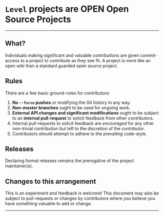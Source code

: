 # `Level` projects are **OPEN Open Source Projects**
-----------------------------------------

## What?

Individuals making significant and valuable contributions are given commit-access to a project to contribute as they see fit. A project is more like an open wiki than a standard guarded open source project.

## Rules

There are a few basic ground-rules for contributors:

1. **No `--force` pushes** or modifying the Git history in any way.
1. **Non-master branches** ought to be used for ongoing work.
1. **External API changes and significant modifications** ought to be subject to an **internal pull-request** to solicit feedback from other contributors.
1. Internal pull-requests to solicit feedback are *encouraged* for any other non-trivial contribution but left to the discretion of the contributor.
1. Contributors should attempt to adhere to the prevailing code-style.

## Releases

Declaring formal releases remains the prerogative of the project maintainer(s).

## Changes to this arrangement

This is an experiment and feedback is welcome! This document may also be subject to pull-requests or changes by contributors where you believe you have something valuable to add or change.

-----------------------------------------
